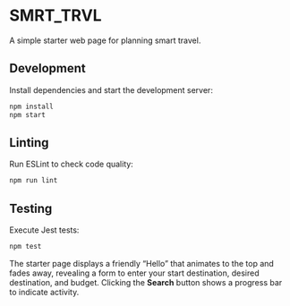 # SMRT_TRVL

A simple starter web page for planning smart travel.

## Development

Install dependencies and start the development server:

```bash
npm install
npm start
```

## Linting

Run ESLint to check code quality:

```bash
npm run lint
```

## Testing

Execute Jest tests:

```bash
npm test
```

The starter page displays a friendly “Hello” that animates to the top and fades away, revealing a form to enter your start destination, desired destination, and budget. Clicking the **Search** button shows a progress bar to indicate activity.
